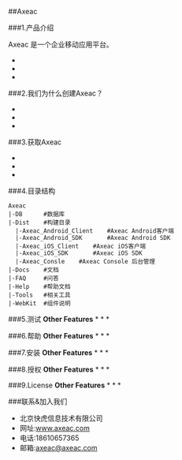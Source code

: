 ##Axeac

###1.产品介绍 

Axeac 是一个企业移动应用平台。

* 
* 
*  

###2.我们为什么创建Axeac？

* 
* 
* 

###3.获取Axeac 

* 
* 
*  


###4.目录结构
```
Axeac
|-DB      #数据库
|-Dist    #构建目录
  |-Axeac_Android_Client    #Axeac Android客户端
  |-Axeac_Android_SDK       #Axeac Android SDK
  |-Axeac_iOS_Client    #Axeac iOS客户端
  |-Axeac_iOS_SDK       #Axeac iOS SDK
  |-Axeac_Consle    #Axeac Console 后台管理
|-Docs    #文档
|-FAQ     #问答
|-Help    #帮助文档
|-Tools   #相关工具
|-WebKit  #组件说明
```
  
###5.测试 
**Other Features**
* 
* 
* 


###6.帮助 
**Other Features**
* 
* 
*  

###7.安装
**Other Features**
* 
* 
*  

###8.授权 
**Other Features**
* 
* 
*  

###9.License 
**Other Features**
* 
* 
*  

###联系&加入我们

* 北京快虎信息技术有限公司
* 网址:www.axeac.com
* 电话:18610657365
* 邮箱:axeac@axeac.com  

